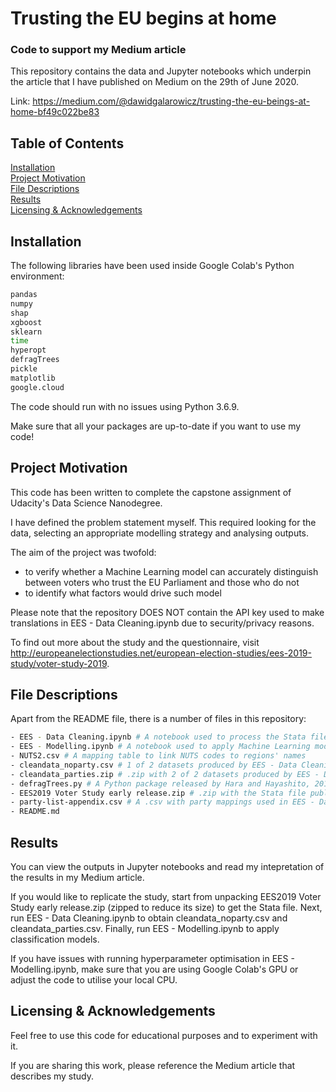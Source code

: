 # Trusting the EU begins at home 
### Code to support my Medium article
This repository contains the data and Jupyter notebooks which underpin the article that I have published on Medium on the 29th of June 2020.

Link: https://medium.com/@dawidgalarowicz/trusting-the-eu-beings-at-home-bf49c022be83

## Table of Contents  
[Installation](#installation)  
[Project Motivation](#motivation)  
[File Descriptions](#files)  
[Results](#results)  
[Licensing & Acknowledgements](#licensing)  

<a name="installation"/></a>
## Installation

The following libraries have been used inside Google Colab's Python environment:

```bash
pandas
numpy
shap
xgboost
sklearn
time
hyperopt
defragTrees
pickle
matplotlib
google.cloud
```

The code should run with no issues using Python 3.6.9.

Make sure that all your packages are up-to-date if you want to use my code!

<a name="motivation"/></a>
## Project Motivation

This code has been written to complete the capstone assignment of Udacity's Data Science Nanodegree.

I have defined the problem statement myself. This required looking for the data, selecting an appropriate modelling strategy and analysing outputs.

The aim of the project was twofold:
- to verify whether a Machine Learning model can accurately distinguish between voters who trust the EU Parliament and those who do not
- to identify what factors would drive such model
                           
Please note that the repository DOES NOT contain the API key used to make translations in EES - Data Cleaning.ipynb due to security/privacy reasons.

To find out more about the study and the questionnaire, visit http://europeanelectionstudies.net/european-election-studies/ees-2019-study/voter-study-2019.

<a name="files"/></a>
## File Descriptions
Apart from the README file, there is a number of files in this repository:

```bash
- EES - Data Cleaning.ipynb # A notebook used to process the Stata file in EES2019 Voter Study early release.zip.
- EES - Modelling.ipynb # A notebook used to apply Machine Learning models on the outputs of EES - Data Cleaning.ipynb
- NUTS2.csv # A mapping table to link NUTS codes to regions' names
- cleandata_noparty.csv # 1 of 2 datasets produced by EES - Data Cleaning.ipynb (uploaded for convienience of others who want to simply run EES - Modelling.ipynb)
- cleandata_parties.zip # .zip with 2 of 2 datasets produced by EES - Data Cleaning.ipynb (uploaded for convienience of others who want to simply run EES - Modelling.ipynb)
- defragTrees.py # A Python package released by Hara and Hayashito, 2018
- EES2019 Voter Study early release.zip # .zip with the Stata file published by Schmitt et al., 2019
- party-list-appendix.csv # A .csv with party mappings used in EES - Data Cleaning.ipynb created by Schmitt et al., 2019
- README.md
```

<a name="results"/></a>
## Results
You can view the outputs in Jupyter notebooks and read my intepretation of the results in my Medium article.

If you would like to replicate the study, start from unpacking EES2019 Voter Study early release.zip (zipped to reduce its size) to get the Stata file. Next, run EES - Data Cleaning.ipynb to obtain cleandata_noparty.csv and cleandata_parties.csv. Finally, run EES - Modelling.ipynb to apply classification models.

If you have issues with running hyperparameter optimisation in EES - Modelling.ipynb, make sure that you are using Google Colab's GPU or adjust the code to utilise your local CPU.

<a name="licensing"/></a>
## Licensing & Acknowledgements
Feel free to use this code for educational purposes and to experiment with it.

If you are sharing this work, please reference the Medium article that describes my study.
